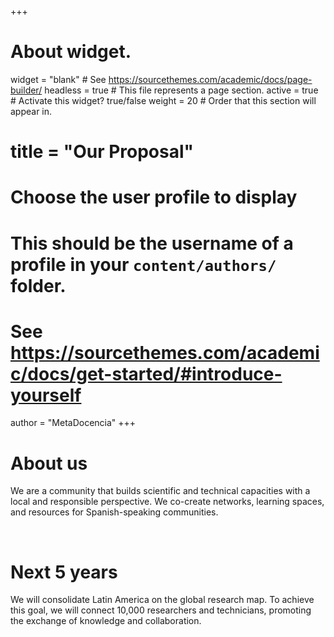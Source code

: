 +++
# About widget.
widget = "blank"  # See https://sourcethemes.com/academic/docs/page-builder/
headless = true  # This file represents a page section.
active = true  # Activate this widget? true/false
weight = 20  # Order that this section will appear in.

# title = "Our Proposal"

# Choose the user profile to display
# This should be the username of a profile in your `content/authors/` folder.
# See https://sourcethemes.com/academic/docs/get-started/#introduce-yourself
author = "MetaDocencia"
+++

<div class="container">
  <div class="row align-items-start">
    <div class="col-12 col-lg-4">
      <h1>About us</h1>
    </div>
    <div class="col-12 col-lg-8">
      We are a community that builds scientific and technical capacities with a local and responsible perspective. We co-create networks, learning spaces, and resources for Spanish-speaking communities.
    </div>
  </div>
</div>

<p>&nbsp;</p>

<div class="container">
  <div class="row align-items-start">
    <div class="col-12 col-lg-4">
      <h1>Next 5 years</h1>
    </div>
    <div class="col-12 col-lg-8">
      We will consolidate Latin America on the global research map. To achieve this goal, we will connect 10,000 researchers and technicians, promoting the exchange of knowledge and collaboration.
    </div>
  </div>
</div>



